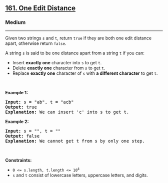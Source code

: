 <h2><a href="https://leetcode.com/problems/one-edit-distance/">161. One Edit Distance</a></h2><h3>Medium</h3><hr><div bis_skin_checked="1"><p>Given two strings <code>s</code> and <code>t</code>, return <code>true</code> if they are both one edit distance apart, otherwise return <code>false</code>.</p>

<p>A string <code>s</code> is said to be one distance apart from a string <code>t</code> if you can:</p>

<ul>
	<li>Insert <strong>exactly one</strong> character into <code>s</code> to get <code>t</code>.</li>
	<li>Delete <strong>exactly one</strong> character from <code>s</code> to get <code>t</code>.</li>
	<li>Replace <strong>exactly one</strong> character of <code>s</code> with <strong>a different character</strong> to get <code>t</code>.</li>
</ul>

<p>&nbsp;</p>
<p><strong>Example 1:</strong></p>

<pre><strong>Input:</strong> s = "ab", t = "acb"
<strong>Output:</strong> true
<strong>Explanation:</strong> We can insert 'c' into s&nbsp;to get&nbsp;t.
</pre>

<p><strong>Example 2:</strong></p>

<pre><strong>Input:</strong> s = "", t = ""
<strong>Output:</strong> false
<strong>Explanation:</strong> We cannot get t from s by only one step.
</pre>

<p>&nbsp;</p>
<p><strong>Constraints:</strong></p>

<ul>
	<li><code>0 &lt;= s.length, t.length &lt;= 10<sup>4</sup></code></li>
	<li><code>s</code> and <code>t</code> consist of lowercase letters, uppercase letters, and digits.</li>
</ul>
</div>